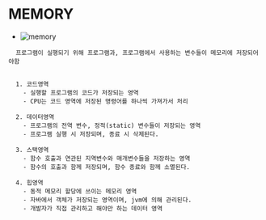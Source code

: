 # MEMORY
  - ![memory](https://github.com/pnci1029/TIL/assets/81909140/7699c385-de57-48b4-b577-bf8cc5e418c0)
  ```
    프로그램이 실행되기 위해 프로그램과, 프로그램에서 사용하는 변수들이 메모리에 저장되어야함
    
    
    1. 코드영역
      - 실행할 프로그램의 코드가 저장되는 영역
      - CPU는 코드 영역에 저장된 명령어를 하나씩 가져가서 처리
      
    2. 데이터영역
      - 프로그램의 전역 변수, 정적(static) 변수들이 저장되는 영역
      - 프로그램 실행 시 저장되며, 종료 시 삭제된다.
      
    3. 스택영역
      - 함수 호출과 연관된 지역변수와 매개변수들을 저장하는 영역
      - 함수의 호출과 함께 저장되며, 함수 종료와 함께 소멸된다.
      
    4. 힙영역
      - 동적 메모리 할당에 쓰이는 메모리 영역
      - 자바에서 객체가 저장되는 영역이며, jvm에 의해 관리된다.
      - 개발자가 직접 관리하고 해야만 하는 데이터 영역
      
      
  ```
